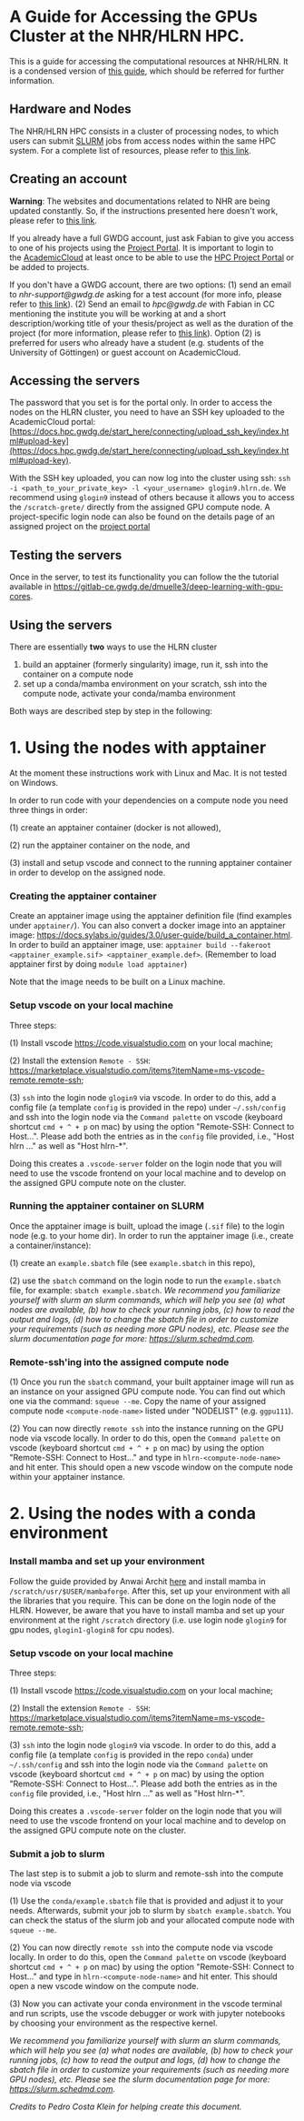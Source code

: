 # A Guide for Accessing the GPUs Cluster at the NHR/HLRN HPC.

This is a guide for accessing the computational resources at NHR/HLRN. It is a condensed version of [this guide](https://docs.hpc.gwdg.de/how_to_use/slurm/gpu_usage/index.html), which should be referred for further information.


## Hardware and Nodes

The NHR/HLRN HPC consists in a cluster of processing nodes, to which users can submit [SLURM](https://slurm.schedmd.com/documentation.html) jobs from access nodes within the same HPC system. For a complete list of resources, please refer to [this link](https://docs.hpc.gwdg.de/how_to_use/compute_partitions/index.html). 

## Creating an account

**Warning**: The websites and documentations related to NHR are being updated constantly. So, if the instructions presented here doesn't work, please refer to [this link](https://docs.hpc.gwdg.de/start_here/nhr_application_process/index.html).

If you already have a full GWDG account, just ask Fabian to give you access to one of his projects using the [Project Portal](https://docs.hpc.gwdg.de/project_management/project_portal/index.html). It is important to login to the [AcademicCloud](https://academiccloud.de/) at least once to be able to use the [HPC Project Portal](https://hpcproject.gwdg.de/) or be added to projects.

If you don't have a GWDG account, there are two options: (1) send an email to _nhr-support@gwdg.de_ asking for a test account (for more info, please refer to [this link](https://docs.hpc.gwdg.de/start_here/nhr_application_process/index.html)). (2) Send an email to _hpc@gwdg.de_ with Fabian in CC mentioning the institute you will be working at and a short description/working title of your thesis/project as well as the duration of the project (for more information, please refer to [this link](https://docs.hpc.gwdg.de/start_here/getting_an_account/index.html#scientific-compute-cluster-scc)).
Option (2) is preferred for users who already have a student (e.g. students of the University of Göttingen) or guest account on AcademicCloud.

## Accessing the servers

The password that you set is for the portal only. In order to access the nodes on the HLRN cluster, you need to have an SSH key uploaded to the AcademicCloud portal: [https://docs.hpc.gwdg.de/start_here/connecting/upload_ssh_key/index.html#upload-key](https://docs.hpc.gwdg.de/start_here/connecting/upload_ssh_key/index.html#upload-key).

With the SSH key uploaded, you can now log into the cluster using ssh: ```ssh -i <path_to_your_private_key> -l <your_username> glogin9.hlrn.de```. We recommend using `glogin9` instead of others because it allows you to access the `/scratch-grete/` directly from the assigned GPU compute node. A project-specific login node can also be found on the details page of an assigned project on the [project portal](https://hpcproject.gwdg.de/)

## Testing the servers

Once in the server, to test its functionality you can follow the the tutorial available in https://gitlab-ce.gwdg.de/dmuelle3/deep-learning-with-gpu-cores. 

## Using the servers

There are essentially **two** ways to use the HLRN cluster
1. build an apptainer (formerly singularity) image, run it, ssh into the container on a compute node
2. set up a conda/mamba environment on your scratch, ssh into the compute node, activate your conda/mamba environment

Both ways are described step by step in the following:

# 1. Using the nodes with apptainer

At the moment these instructions work with Linux and Mac. It is not tested on Windows.

In order to run code with your dependencies on a compute node you need three things in order: 

(1) create an apptainer container (docker is not allowed), 

(2) run the apptainer container on the node, and 

(3) install and setup vscode and connect to the running apptainer container in order to develop on the assigned node.

### Creating the apptainer container

Create an apptainer image using the apptainer definition file (find examples under `apptainer/`). You can also convert a docker image into an apptainer image: https://docs.sylabs.io/guides/3.0/user-guide/build_a_container.html. In order to build an apptainer image, use: `apptainer build --fakeroot <apptainer_example.sif> <apptainer_example.def>`. (Remember to load apptainer first by doing `module load apptainer`)

Note that the image needs to be built on a Linux machine.

### Setup vscode on your local machine

Three steps: 

(1) Install vscode https://code.visualstudio.com on your local machine; 

(2) Install the extension `Remote - SSH`: https://marketplace.visualstudio.com/items?itemName=ms-vscode-remote.remote-ssh; 

(3) `ssh` into the login node `glogin9` via vscode. In order to do this, add a config file (a template `config` is provided in the repo) under `~/.ssh/config` and ssh into the login node via the `Command palette` on vscode (keyboard shortcut `cmd + ^ + p` on mac) by using the option "Remote-SSH: Connect to Host...". Please add both the entries as in the `config` file provided, i.e., "Host hlrn ..." as well as "Host hlrn-*".

Doing this creates a `.vscode-server` folder on the login node that you will need to use the vscode frontend on your local machine and to develop on the assigned GPU compute note on the cluster.

### Running the apptainer container on SLURM

Once the apptainer image is built, upload the image (`.sif` file) to the login node (e.g. to your home dir). In order to run the apptainer image (i.e., create a container/instance): 

(1) create an `example.sbatch` file (see `example.sbatch` in this repo), 

(2) use the `sbatch` command on the login node to run the `example.sbatch` file, for example: `sbatch example.sbatch`.
*We recommend you familiarize yourself with slurm an slurm commands, which will help you see (a) what nodes are available, (b) how to check your running jobs, (c) how to read the output and logs, (d) how to change the sbatch file in order to customize your requirements (such as needing more GPU nodes), etc. Please see the slurm documentation page for more: https://slurm.schedmd.com.*

### Remote-ssh'ing into the assigned compute node

(1) Once you run the `sbatch` command, your built apptainer image will run as an instance on your assigned GPU compute node. You can find out which one via the command: `squeue --me`. Copy the name of your assigned compute node `<compute-node-name>` listed under "NODELIST" (e.g. `ggpu111`). 

(2) You can now directly `remote ssh` into the instance running on the GPU node via vscode locally. In order to do this, open the `Command palette` on vscode (keyboard shortcut `cmd + ^ + p` on mac) by using the option "Remote-SSH: Connect to Host..." and type in `hlrn-<compute-node-name>` and hit enter. This should open a new vscode window on the compute node within your apptainer instance.

# 2. Using the nodes with a conda environment

### Install mamba and set up your environment

Follow the guide provided by Anwai Archit [here](https://docs.hpc.gwdg.de/software_stacks/list_of_modules/hlrn_tmod/devtools_compiler_debugger/conda/index.html#setting-up-mamba) and install mamba in `/scratch/usr/$USER/mambaforge`. After this, set up your environment with all the libraries that you require. This can be done on the login node of the HLRN. However, be aware that you have to install mamba and set up your environment at the right `/scratch` directory (i.e. use login node `glogin9` for gpu nodes, `glogin1-glogin8` for cpu nodes).

### Setup vscode on your local machine

Three steps: 

(1) Install vscode https://code.visualstudio.com on your local machine; 

(2) Install the extension `Remote - SSH`: https://marketplace.visualstudio.com/items?itemName=ms-vscode-remote.remote-ssh; 

(3) `ssh` into the login node `glogin9` via vscode. In order to do this, add a config file (a template `config` is provided in the repo `conda`) under `~/.ssh/config` and ssh into the login node via the `Command palette` on vscode (keyboard shortcut `cmd + ^ + p` on mac) by using the option "Remote-SSH: Connect to Host...". Please add both the entries as in the `config` file provided, i.e., "Host hlrn ..." as well as "Host hlrn-*".

Doing this creates a `.vscode-server` folder on the login node that you will need to use the vscode frontend on your local machine and to develop on the assigned GPU compute note on the cluster.

### Submit a job to slurm

The last step is to submit a job to slurm and remote-ssh into the compute node via vscode

(1) Use the `conda/example.sbatch` file that is provided and adjust it to your needs. Afterwards, submit your job to slurm by `sbatch example.sbatch`. You can check the status of the slurm job and your allocated compute node with `squeue --me`.

(2) You can now directly `remote ssh` into the compute node via vscode locally. In order to do this, open the `Command palette` on vscode (keyboard shortcut `cmd + ^ + p` on mac) by using the option "Remote-SSH: Connect to Host..." and type in `hlrn-<compute-node-name>` and hit enter. This should open a new vscode window on the compute node.

(3) Now you can activate your conda environment in the vscode terminal and run scripts, use the vscode debugger or work with jupyter notebooks by choosing your environment as the respective kernel. 

*We recommend you familiarize yourself with slurm an slurm commands, which will help you see (a) what nodes are available, (b) how to check your running jobs, (c) how to read the output and logs, (d) how to change the sbatch file in order to customize your requirements (such as needing more GPU nodes), etc. Please see the slurm documentation page for more: https://slurm.schedmd.com.*


*Credits to Pedro Costa Klein for helping create this document.*

